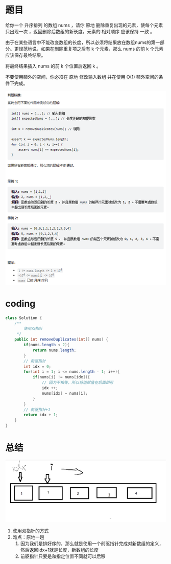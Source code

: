 # 题目
给你一个 升序排列 的数组 nums ，请你 原地 删除重复出现的元素，使每个元素 只出现一次 ，返回删除后数组的新长度。元素的 相对顺序 应该保持 一致 。

由于在某些语言中不能改变数组的长度，所以必须将结果放在数组nums的第一部分。更规范地说，如果在删除重复项之后有 k 个元素，那么 nums 的前 k 个元素应该保存最终结果。

将最终结果插入 nums 的前 k 个位置后返回 k 。

不要使用额外的空间，你必须在 原地 修改输入数组 并在使用 O(1) 额外空间的条件下完成。


![](../img/2022-12-29-23-50-44.png)

# coding
```java
class Solution {
    /**
        使用双指针
     */
    public int removeDuplicates(int[] nums) {
        if(nums.length < 2){
            return nums.length;
        }
        // 前驱指针
        int idx = 0;
        for(int i = 1; i <= nums.length - 1; i++){
            if(nums[i] != nums[idx]){
                // 因为不相等，所以将值赋值在后面即可
                idx ++;
                nums[idx] = nums[i];        
            }
        }
        // 前驱指针+1
        return idx + 1;
    }
}
```


# 总结

![](../img/2022-12-29-23-54-54.png)
1. 使用双指针的方式
2. 难点：原地一趟
   1. 因为我们是排好序的，那么就是使用一个前驱指针完成对新数组的定义，然后返回idx+1就是长度，新数组的长度
   2. 前驱指针只要是和指定位置不同就可以后移